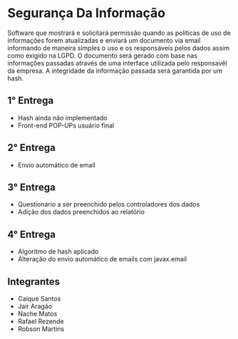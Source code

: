 # Segurança Da Informação

Software que mostrará e solicitará permissão quando as políticas de uso de informações forem atualizadas e enviará um documento via email informando de maneira simples o uso e os responsáveis pelos dados assim como exigido na LGPD.
O documento será gerado com base nas informações passadas através de uma interface utilizada pelo responsavél da empresa.
A integridade da informação passada será garantida por um hash.

## 1° Entrega
* Hash ainda não implementado
* Front-end POP-UPs usuário final

## 2° Entrega
* Envio automático de email

## 3° Entrega
* Questionario a ser preenchido pelos controladores dos dados
* Adição dos dados preenchidos ao relatório

## 4° Entrega
* Algoritmo de hash aplicado 
* Alteração do envio automático de emails com javax.email

## Integrantes

* Caíque Santos 
* Jair Aragão 
* Nache Matos
* Rafael Rezende
* Robson Martins
